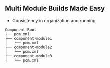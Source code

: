 ## Multi Module Builds Made Easy

* Consistency in organization and running

```
Component Root
├── pom.xml
├── component-module1
│   └── pom.xml
├── component-module2
│   └── pom.xml
├── component-module3
│   └── pom.xml
```
